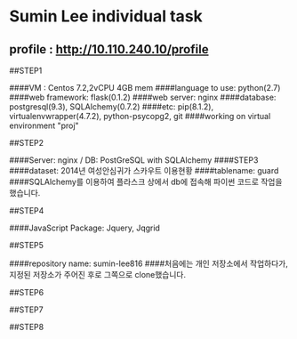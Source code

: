Sumin Lee individual task
===========================
profile :  http://10.110.240.10/profile
--------

##STEP1 

####VM : Centos 7.2,2vCPU 4GB mem 
####language to use: python(2.7)
####web framework: flask(0.1.2)
####web server: nginx
####database: postgresql(9.3), SQLAlchemy(0.7.2) 
####etc: pip(8.1.2), virtualenvwrapper(4.7.2), python-psycopg2, git 
####working on virtual environment "proj"

##STEP2

####Server: nginx / DB: PostGreSQL with SQLAlchemy 
####STEP3 
####dataset: 2014년 여성안심귀가 스카우트 이용현황 
####tablename: guard 
####SQLAlchemy를 이용하여 플라스크 상에서 db에 접속해 파이썬 코드로 작업을 했습니다. 

##STEP4  

####JavaScript Package: Jquery, Jqgrid 

##STEP5 

####repository name: sumin-lee816
####처음에는 개인 저장소에서 작업하다가, 지정된 저장소가 주어진 후로 그쪽으로 clone했습니다. 

##STEP6 

##STEP7 

##STEP8 
